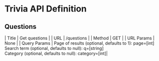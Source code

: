 # Trivia API Definition
## Questions

| Title | Get questions |
| URL | /questions |
| Method | GET |
| URL Params | None |
| Query Params | Page of results (optional, defaults to 1): page=[int]<br/>Search term (optional, defaults to null): q=[string]<br/>Category (optional, defaults to null): category=[int]|
